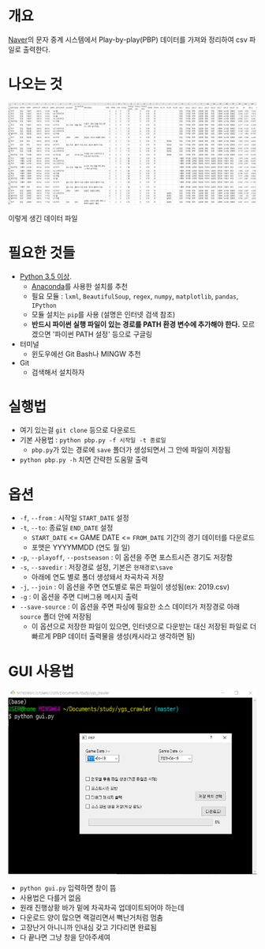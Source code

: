 ﻿# 개요
[Naver](https://www.naver.com)의 문자 중계 시스템에서 Play-by-play(PBP) 데이터를 가져와 정리하여 csv 파일로 출력한다.

# 나오는 것
<img src="https://raw.githubusercontent.com/yagongso/KBO_crawler/master/_table.png">

이렇게 생긴 데이터 파일


# 필요한 것들
- [Python 3.5 이상](https://www.python.org/downloads/).
  - [Anaconda](https://www.anaconda.com/download/)를 사용한 설치를 추천
  - 필요 모듈 : `lxml`, `BeautifulSoup`, `regex`, `numpy`, `matplotlib`, `pandas`, `IPython`
  - 모듈 설치는 `pip`를 사용 (설명은 인터넷 검색 참조)
  - __반드시 파이썬 실행 파일이 있는 경로를 PATH 환경 변수에 추가해야 한다.__ 모르겠으면 '파이썬 PATH 설정' 등으로 구글링
- 터미널
  - 윈도우에선 Git Bash나 MINGW 추천
- Git
  - 검색해서 설치하자

# 실행법
- 여기 있는걸 `git clone` 등으로 다운로드
- 기본 사용법 : `python pbp.py -f 시작일 -t 종료일`
  - `pbp.py`가 있는 경로에 `save` 폴더가 생성되면서 그 안에 파일이 저장됨
- `python pbp.py -h` 치면 간략한 도움말 출력

# 옵션
- `-f`, `--from` : 시작일 `START_DATE` 설정
- `-t`, `--to`: 종료일 `END_DATE` 설정
  - `START_DATE` <= GAME DATE <= `FROM_DATE` 기간의 경기 데이터를 다운로드
  - 포맷은 YYYYMMDD (연도 월 일)
- `-p`, `--playoff`, `--postseason` : 이 옵션을 주면 포스트시즌 경기도 저장함
- `-s`, `--savedir` : 저장경로 설정, 기본은 `현재경로\save`
  - 아래에 연도 별로 폴더 생성돼서 차곡차곡 저장
- `-j`, `--join` : 이 옵션을 주면 연도별로 묶은 파일이 생성됨(ex: 2019.csv)
- `-g` : 이 옵션을 주면 디버그용 메시지 출력
- `--save-source` : 이 옵션을 주면 파싱에 필요한 소스 데이터가 저장경로 아래 `source` 폴더 안에 저장됨
  - 이 옵션으로 저장한 파일이 있으면, 인터넷으로 다운받는 대신 저장된 파일로 더 빠르게 PBP 데이터 출력물을 생성(캐시라고 생각하면 됨)

# GUI 사용법
<img src="https://raw.githubusercontent.com/yagongso/KBO_crawler/master/_gui.png">

- `python gui.py` 입력하면 창이 뜸
- 사용법은 다를거 없음
- 원래 진행상황 바가 밑에 차곡차곡 업데이트되어야 하는데
- 다운로드 양이 많으면 랙걸리면서 뻑난거처럼 멈춤
- 고장난거 아니니까 인내심 갖고 기다리면 완료됨
- 다 끝나면 그냥 창을 닫아주세여
